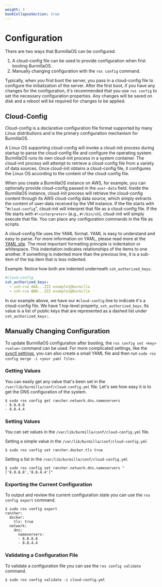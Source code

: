 ```yaml
---
weight: 3
bookCollapseSection: true
---
```

# Configuration

There are two ways that BurmillaOS can be configured.

1. A cloud-config file can be used to provide configuration when first booting BurmillaOS.
2. Manually changing configuration with the `ros config` command.

Typically, when you first boot the server, you pass in a cloud-config file to configure the initialization of the server. After the first boot, if you have any changes for the configuration, it's recommended that you use `ros config` to set the necessary configuration properties. Any changes will be saved on disk and a reboot will be required for changes to be applied.

## Cloud-Config

Cloud-config is a declarative configuration file format supported by many Linux distributions and is the primary configuration mechanism for BurmillaOS.

A Linux OS supporting cloud-config will invoke a cloud-init process during startup to parse the cloud-config file and configure the operating system. BurmillaOS runs its own cloud-init process in a system container. The cloud-init process will attempt to retrieve a cloud-config file from a variety of data sources. Once cloud-init obtains a cloud-config file, it configures the Linux OS according to the content of the cloud-config file.

When you create a BurmillaOS instance on AWS, for example, you can optionally provide cloud-config passed in the `user-data` field. Inside the BurmillaOS instance, cloud-init process will retrieve the cloud-config content through its AWS cloud-config data source, which simply extracts the content of user-data received by the VM instance. If the file starts with "`#cloud-config`", cloud-init will interpret that file as a cloud-config file. If the file starts with `#!<interpreter>` (e.g., `#!/bin/sh`), cloud-init will simply execute that file. You can place any configuration commands in the file as scripts.

A cloud-config file uses the YAML format. YAML is easy to understand and easy to parse. For more information on YAML, please read more at the [YAML site](http://www.yaml.org/start.html). The most important formatting principle is indentation or whitespace. This indentation indicates relationships of the items to one another. If something is indented more than the previous line, it is a sub-item of the top item that is less indented.

Example: Notice how both are indented underneath `ssh_authorized_keys`.

```yaml
#cloud-config
ssh_authorized_keys:
  - ssh-rsa AAA...ZZZ example1@burmilla
  - ssh-rsa BBB...ZZZ example2@burmilla
```

In our example above, we have our `#cloud-config` line to indicate it's a cloud-config file. We have 1 top-level property, `ssh_authorized_keys`. Its value is a list of public keys that are represented as a dashed list under `ssh_authorized_keys:`.

## Manually Changing Configuration

To update BurmillaOS configuration after booting, the `ros config set <key> <value>` command can be used.
For more complicated settings, like the [sysctl settings](/docs/configuration/advanced/sysctl), you can also create a small YAML file and then run `sudo ros config merge -i <your yaml file>`.

### Getting Values

You can easily get any value that's been set in the `/var/lib/burmilla/conf/cloud-config.yml` file. Let's see how easy it is to get the DNS configuration of the system.

```shell
$ sudo ros config get rancher.network.dns.nameservers
- 8.8.8.8
- 8.8.4.4
```

### Setting Values

You can set values in the `/var/lib/burmilla/conf/cloud-config.yml` file.

Setting a simple value in the `/var/lib/burmilla/conf/cloud-config.yml`

```shell
$ sudo ros config set rancher.docker.tls true
```

Setting a list in the `/var/lib/burmilla/conf/cloud-config.yml`

```shell
$ sudo ros config set rancher.network.dns.nameservers "['8.8.8.8','8.8.4.4']"
```

### Exporting the Current Configuration

To output and review the current configuration state you can use the `ros config export` command.

```shell
$ sudo ros config export
rancher:
  docker:
    tls: true
  network:
    dns:
      nameservers:
      - 8.8.8.8
      - 8.8.4.4
```

### Validating a Configuration File

To validate a configuration file you can use the `ros config validate` command.

```shell
$ sudo ros config validate -i cloud-config.yml
```
